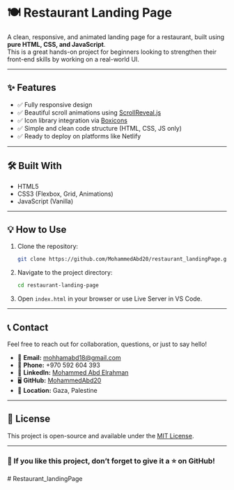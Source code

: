 
# 🍽️ Restaurant Landing Page

A clean, responsive, and animated landing page for a restaurant, built using **pure HTML, CSS, and JavaScript**.  
This is a great hands-on project for beginners looking to strengthen their front-end skills by working on a real-world UI.

---

## ✨ Features

- ✅ Fully responsive design
- ✅ Beautiful scroll animations using [ScrollReveal.js](https://scrollrevealjs.org/)
- ✅ Icon library integration via [Boxicons](https://boxicons.com/)
- ✅ Simple and clean code structure (HTML, CSS, JS only)
- ✅ Ready to deploy on platforms like Netlify

---

## 🛠️ Built With

- HTML5  
- CSS3 (Flexbox, Grid, Animations)  
- JavaScript (Vanilla)  

---

## 💡 How to Use

1. Clone the repository:
   ```bash
   git clone https://github.com/MohammedAbd20/restaurant_landingPage.git
   ```

2. Navigate to the project directory:
   ```bash
   cd restaurant-landing-page
   ```

3. Open `index.html` in your browser or use Live Server in VS Code.


---

## 📞 Contact

Feel free to reach out for collaboration, questions, or just to say hello!

- 📧 **Email:** mohhamabd18@gmail.com  
- 📱 **Phone:** +970 592 604 393  
- 💼 **LinkedIn:** [Mohammed Abd Elrahman](https://www.linkedin.com/in/mohammed-abd-elrahman-9618a732b/)  
- 🖥️ **GitHub:** [MohammedAbd20](https://github.com/MohammedAbd20)  
- 📍 **Location:** Gaza, Palestine  

---

## 📃 License

This project is open-source and available under the [MIT License](LICENSE).

---

### 🌟 If you like this project, don’t forget to give it a ⭐ on GitHub!
#   R e s t a u r a n t _ l a n d i n g P a g e  
 